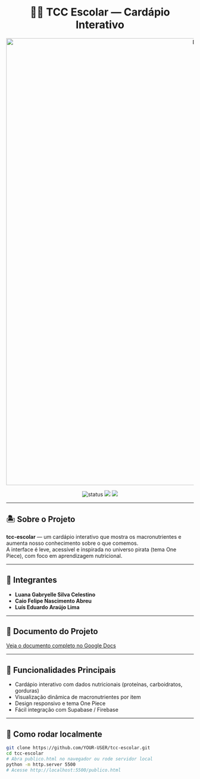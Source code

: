 <h1 align="center">🏴‍☠️ TCC Escolar — Cardápio Interativo</h1>

<p align="center">
  <img src="/assets/onepiece.png" alt="Banner One Piece - TCC Escolar" width="1200"/>
</p>

<p align="center">
  <img src="https://img.shields.io/badge/status-em%20desenvolvimento-ffcc00?style=for-the-badge" alt="status"/>
  <img src="https://img.shields.io/badge/feito_com-HTML%20%7C%20CSS%20%7C%20JS-7c4dff?style=for-the-badge"/>
  <img src="https://img.shields.io/badge/tema-One%20Piece%20%F0%9F%8F%B4%E2%98%A0%EF%B8%8F-dc2626?style=for-the-badge"/>
</p>

---

## 🏝️ Sobre o Projeto

**tcc-escolar** — um cardápio interativo que mostra os macronutrientes e aumenta nosso conhecimento sobre o que comemos.  
A interface é leve, acessível e inspirada no universo pirata (tema One Piece), com foco em aprendizagem nutricional.

---

## 👥 Integrantes

- **Luana Gabryelle Silva Celestino**  
- **Caio Felipe Nascimento Abreu**  
- **Luís Eduardo Araújo Lima**

---

## 📄 Documento do Projeto
[Veja o documento completo no Google Docs](https://docs.google.com/document/d/154iDuFnwgBNUIdjgVyVLpaaVDuqfkDaAumM8rGdzVC8/edit?usp=sharing)

---

## 🍔 Funcionalidades Principais

- Cardápio interativo com dados nutricionais (proteínas, carboidratos, gorduras)  
- Visualização dinâmica de macronutrientes por item  
- Design responsivo e tema One Piece  
- Fácil integração com Supabase / Firebase

---

## 💾 Como rodar localmente

```bash
git clone https://github.com/YOUR-USER/tcc-escolar.git
cd tcc-escolar
# Abra publico.html no navegador ou rode servidor local
python -m http.server 5500
# Acesse http://localhost:5500/publico.html
